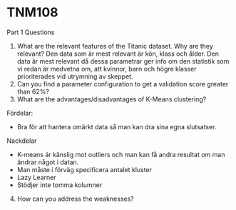 # TNM108
Part 1
Questions
1.	What are the relevant features of the Titanic dataset. Why are they relevant?
Den data som är mest relevant är kön, klass och ålder. Den data är mest relevant då dessa parametrar ger info om den statistik som vi redan är medvetna om, att kvinnor, barn och högre klasser prioriterades vid utrymning av skeppet. 
2.	Can you find a parameter configuration to get a validation score greater than 62%?
3.	What are the advantages/disadvantages of K-Means clustering?

Fördelar:
-	Bra för att hantera omärkt data så man kan dra sina egna slutsatser.

Nackdelar
-	K-means är känslig mot outliers och man kan få andra resultat om man ändrar något i datan.
-	Man måste i förväg specificera antalet kluster
-	Lazy Learner
-	Stödjer inte tomma kolumner

4.	How can you address the weaknesses?
